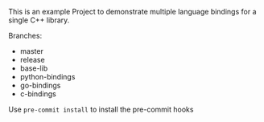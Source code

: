 This is an example Project to demonstrate multiple language bindings for a single C++ library.


Branches:
- master
- release
- base-lib
- python-bindings
- go-bindings
- c-bindings
  
Use `pre-commit install` to install the pre-commit hooks